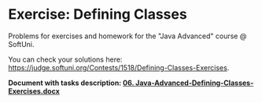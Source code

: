 # Exercise: Defining Classes

Problems for exercises and homework for the "Java Advanced" course @ SoftUni.

You can check your solutions here: https://judge.softuni.org/Contests/1518/Defining-Classes-Exercises.

<p><b>Document with tasks description: <a href="../../resources/06. Java-Advanced-Defining-Classes-Exercises.docx">06. Java-Advanced-Defining-Classes-Exercises.docx</a></b></p>
